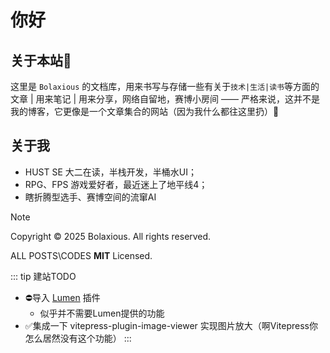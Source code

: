 # 你好
## 关于本站🤗
这里是 `Bolaxious` 的文档库，用来书写与存储一些有关于`技术|生活|读书`等方面的文章 | 用来笔记 | 用来分享，网络自留地，赛博小房间 —— 严格来说，这并不是我的博客，它更像是一个文章集合的网站（因为我什么都往这里扔）🧣
## 关于我
- HUST SE 大二在读，半栈开发，半桶水UI；
- RPG、FPS 游戏爱好者，最近迷上了地平线4；
- 瞎折腾型选手、赛博空间的流窜AI

> [!note]
> Copyright © 2025 Bolaxious. All rights reserved.
> 
> ALL POSTS\CODES **MIT** Licensed.


::: tip 建站TODO
- ⛔导入 [Lumen](https://lumen.theojs.cn/) 插件
  - 似乎并不需要Lumen提供的功能
- ✅集成一下 vitepress-plugin-image-viewer 实现图片放大（啊Vitepress你怎么居然没有这个功能）
:::